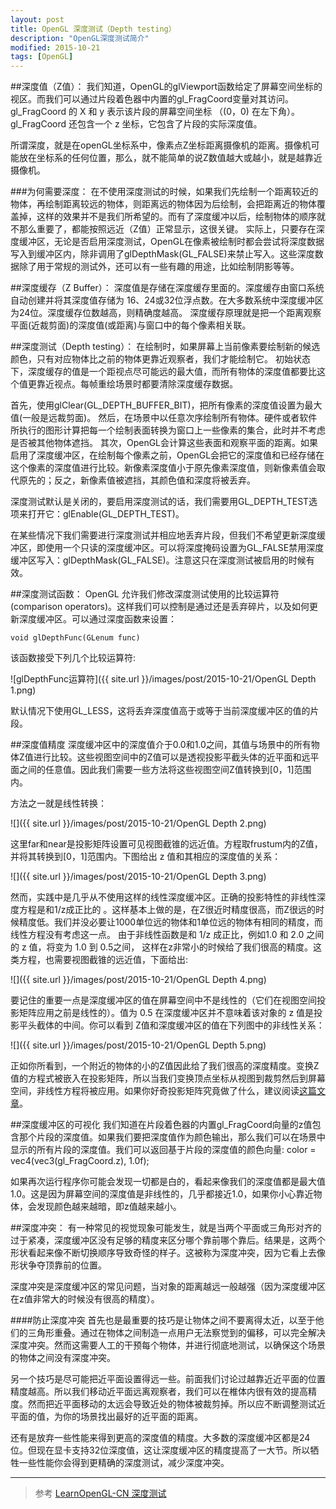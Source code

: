 ```yaml
---
layout: post
title: OpenGL 深度测试（Depth testing）
description: "OpenGL深度测试简介"
modified: 2015-10-21
tags: [OpenGL]
---
```


##深度值（Z值）：
我们知道，OpenGL的glViewport函数给定了屏幕空间坐标的视区。而我们可以通过片段着色器中内置的gl_FragCoord变量对其访问。gl_FragCoord 的 X 和 y 表示该片段的屏幕空间坐标 （(0，0) 在左下角）。gl_FragCoord 还包含一个 z 坐标，它包含了片段的实际深度值。

所谓深度，就是在openGL坐标系中，像素点Z坐标距离摄像机的距离。摄像机可能放在坐标系的任何位置，那么，就不能简单的说Z数值越大或越小，就是越靠近摄像机。

###为何需要深度：
在不使用深度测试的时候，如果我们先绘制一个距离较近的物体，再绘制距离较远的物体，则距离远的物体因为后绘制，会把距离近的物体覆盖掉，这样的效果并不是我们所希望的。而有了深度缓冲以后，绘制物体的顺序就不那么重要了，都能按照远近（Z值）正常显示，这很关键。
实际上，只要存在深度缓冲区，无论是否启用深度测试，OpenGL在像素被绘制时都会尝试将深度数据写入到缓冲区内，除非调用了glDepthMask(GL_FALSE)来禁止写入。这些深度数据除了用于常规的测试外，还可以有一些有趣的用途，比如绘制阴影等等。

##深度缓存（Z Buffer）：
深度值是存储在深度缓存里面的。深度缓存由窗口系统自动创建并将其深度值存储为 16、24或32位浮点数。在大多数系统中深度缓冲区为24位。深度缓存位数越高，则精确度越高。
深度缓存原理就是把一个距离观察平面(近裁剪面)的深度值(或距离)与窗口中的每个像素相关联。

##深度测试（Depth testing）：
在绘制时，如果屏幕上当前像素要绘制新的候选颜色，只有对应物体比之前的物体更靠近观察者，我们才能绘制它。
初始状态下，深度缓存的值是一个距视点尽可能远的最大值，而所有物体的深度值都要比这个值更靠近视点。每帧重绘场景时都要清除深度缓存数据。

首先，使用glClear(GL_DEPTH_BUFFER_BIT)，把所有像素的深度值设置为最大值(一般是远裁剪面)。
然后，在场景中以任意次序绘制所有物体。硬件或者软件所执行的图形计算把每一个绘制表面转换为窗口上一些像素的集合，此时并不考虑是否被其他物体遮挡。
其次，OpenGL会计算这些表面和观察平面的距离。如果启用了深度缓冲区，在绘制每个像素之前，OpenGL会把它的深度值和已经存储在这个像素的深度值进行比较。新像素深度值小于原先像素深度值，则新像素值会取代原先的；反之，新像素值被遮挡，其颜色值和深度将被丢弃。

深度测试默认是关闭的，要启用深度测试的话，我们需要用GL_DEPTH_TEST选项来打开它：glEnable(GL_DEPTH_TEST)。

在某些情况下我们需要进行深度测试并相应地丢弃片段，但我们不希望更新深度缓冲区，即使用一个只读的深度缓冲区。可以将深度掩码设置为GL_FALSE禁用深度缓冲区写入：glDepthMask(GL_FALSE)。注意这只在深度测试被启用的时候有效。

##深度测试函数：
OpenGL 允许我们修改深度测试使用的比较运算符(comparison operators)。这样我们可以控制是通过还是丢弃碎片，以及如何更新深度缓冲区。可以通过深度函数来设置：

    void glDepthFunc(GLenum func)

该函数接受下列几个比较运算符:

![glDepthFunc运算符]({{ site.url }}/images/post/2015-10-21/OpenGL Depth 1.png)


默认情况下使用GL_LESS，这将丢弃深度值高于或等于当前深度缓冲区的值的片段。

##深度值精度
深度缓冲区中的深度值介于0.0和1.0之间，其值与场景中的所有物体Z值进行比较。这些视图空间中的Z值可以是透视投影平截头体的近平面和远平面之间的任意值。因此我们需要一些方法将这些视图空间Z值转换到[0，1]范围内。

方法之一就是线性转换：

![]({{ site.url }}/images/post/2015-10-21/OpenGL Depth 2.png)

这里far和near是投影矩阵设置可见视图截锥的远近值。方程取frustum内的Z值，并将其转换到[0，1]范围内。下图给出 z 值和其相应的深度值的关系：

![]({{ site.url }}/images/post/2015-10-21/OpenGL Depth 3.png)

然而，实践中是几乎从不使用这样的线性深度缓冲区。正确的投影特性的非线性深度方程是和1/z成正比的 。这样基本上做的是，在Z很近时精度很高，而Z很远的时候精度低。我们并没必要让1000单位远的物体和1单位远的物体有相同的精度，而线性方程没有考虑这一点。
由于非线性函数是和 1/z 成正比，例如1.0 和 2.0 之间的 z 值，将变为 1.0 到 0.5之间， 这样在z非常小的时候给了我们很高的精度。这类方程，也需要视图截锥的远近值，下面给出:

![]({{ site.url }}/images/post/2015-10-21/OpenGL Depth 4.png)

要记住的重要一点是深度缓冲区的值在屏幕空间中不是线性的（它们在视图空间投影矩阵应用之前是线性的）。值为 0.5 在深度缓冲区并不意味着该对象的 z 值是投影平头截体的中间。你可以看到 Z值和深度缓冲区的值在下列图中的非线性关系：

![]({{ site.url }}/images/post/2015-10-21/OpenGL Depth 5.png)


正如你所看到，一个附近的物体的小的Z值因此给了我们很高的深度精度。变换Z值的方程式被嵌入在投影矩阵，所以当我们变换顶点坐标从视图到裁剪然后到屏幕空间，非线性方程将被应用。如果你好奇投影矩阵究竟做了什么，建议阅读[这篇文章](http://www.songho.ca/opengl/gl_projectionmatrix.html)。

##深度缓冲区的可视化
我们知道在片段着色器的内置gl_FragCoord向量的z值包含那个片段的深度值。如果我们要把深度值作为颜色输出，那么我们可以在场景中显示的所有片段的深度值。我们可以返回基于片段的深度值的颜色向量:
    color = vec4(vec3(gl_FragCoord.z), 1.0f);

如果再次运行程序你可能会发现一切都是白的，看起来像我们的深度值都是最大值1.0。这是因为屏幕空间的深度值是非线性的，几乎都接近1.0，如果你小心靠近物体，会发现颜色越来越暗，即z值越来越小。

##深度冲突：
有一种常见的视觉现象可能发生，就是当两个平面或三角形对齐的过于紧凑，深度缓冲区没有足够的精度来区分哪个靠前哪个靠后。结果是，这两个形状看起来像不断切换顺序导致奇怪的样子。这被称为深度冲突，因为它看上去像形状争夺顶靠前的位置。

深度冲突是深度缓冲区的常见问题，当对象的距离越远一般越强（因为深度缓冲区在z值非常大的时候没有很高的精度）。

####防止深度冲突
首先也是最重要的技巧是让物体之间不要离得太近，以至于他们的三角形重叠。通过在物体之间制造一点用户无法察觉到的偏移，可以完全解决深度冲突。然而这需要人工的干预每个物体，并进行彻底地测试，以确保这个场景的物体之间没有深度冲突。

另一个技巧是尽可能把近平面设置得远一些。前面我们讨论过越靠近近平面的位置精度越高。所以我们移动近平面远离观察者，我们可以在椎体内很有效的提高精度。然而把近平面移动的太远会导致近处的物体被裁剪掉。所以应不断调整测试近平面的值，为你的场景找出最好的近平面的距离。

还有是放弃一些性能来得到更高的深度值的精度。大多数的深度缓冲区都是24位。但现在显卡支持32位深度值，这让深度缓冲区的精度提高了一大节。所以牺牲一些性能你会得到更精确的深度测试，减少深度冲突。


---
> 参考
[LearnOpenGL-CN 深度测试](http://learnopengl-cn.readthedocs.org/zh/latest/04%20Advanced%20OpenGL/01%20Depth%20testing/)